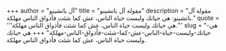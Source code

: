 +++
author = "آل باتشينو"
title = "مقولة آل باتشينو"
description = "مقولة آل باتشينو: هي حياتك وليست حياة الناس، عش كما شئت فأذواق الناس مهلكة."
quote = '''هي حياتك وليست حياة الناس، عش كما شئت فأذواق الناس مهلكة.''' 
slug = "هي-حياتك-وليست-حياة-الناس-عش-كما-شئت-فأذواق-الناس-مهلكة"
+++
هي حياتك وليست حياة الناس، عش كما شئت فأذواق الناس مهلكة.
